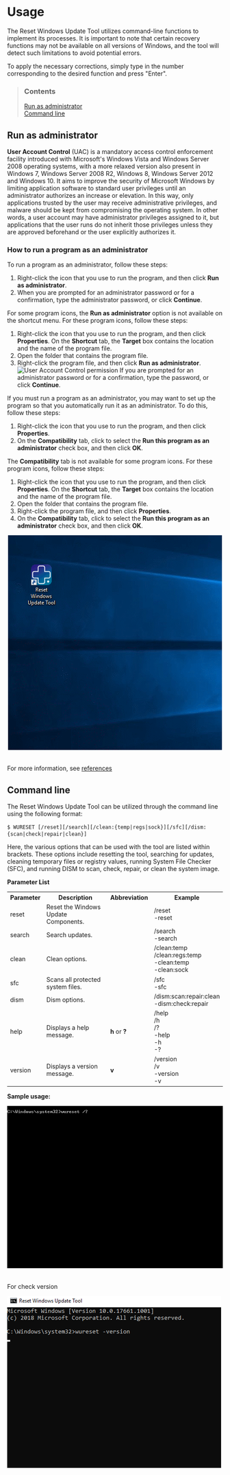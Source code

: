 # Usage

The Reset Windows Update Tool utilizes command-line functions to implement its processes. It is important to note that certain recovery functions may not be available on all versions of Windows, and the tool will detect such limitations to avoid potential errors.

To apply the necessary corrections, simply type in the number corresponding to the desired function and press "Enter".

> ### Contents
>
> [Run as administrator](#run-as-administrator) <br />
> [Command line](#command-line)

## Run as administrator

**User Account Control** (UAC) is a mandatory access control enforcement facility introduced with Microsoft's Windows Vista and Windows Server 2008 operating systems, with a more relaxed version also present in Windows 7, Windows Server 2008 R2, Windows 8, Windows Server 2012 and Windows 10. It aims to improve the security of Microsoft Windows by limiting application software to standard user privileges until an administrator authorizes an increase or elevation. In this way, only applications trusted by the user may receive administrative privileges, and malware should be kept from compromising the operating system. In other words, a user account may have administrator privileges assigned to it, but applications that the user runs do not inherit those privileges unless they are approved beforehand or the user explicitly authorizes it.

### How to run a program as an administrator

To run a program as an administrator, follow these steps:

1. Right-click the icon that you use to run the program, and then click **Run as administrator**.
2. When you are prompted for an administrator password or for a confirmation, type the administrator password, or click **Continue**.

For some program icons, the **Run as administrator** option is not available on the shortcut menu. For these program icons, follow these steps:

1. Right-click the icon that you use to run the program, and then click **Properties**. On the **Shortcut** tab, the **Target** box contains the location and the name of the program file.
2. Open the folder that contains the program file.
3. Right-click the program file, and then click **Run as administrator**. ![User Account Control permission](https://sawinternal.blob.core.windows.net/gds-images/support/kbgraphics/public/en-us/securityshield.jpg) If you are prompted for an administrator password or for a confirmation, type the password, or click **Continue**.

If you must run a program as an administrator, you may want to set up the program so that you automatically run it as an administrator. To do this, follow these steps:

1. Right-click the icon that you use to run the program, and then click **Properties**.
2. On the **Compatibility** tab, click to select the **Run this program as an administrator** check box, and then click **OK**.

The **Compatibility** tab is not available for some program icons. For these program icons, follow these steps:

1. Right-click the icon that you use to run the program, and then click **Properties**. On the **Shortcut** tab, the **Target** box contains the location and the name of the program file.
2. Open the folder that contains the program file.
3. Right-click the program file, and then click **Properties**.
4. On the **Compatibility** tab, click to select the **Run this program as an administrator** check box, and then click **OK**.

<div align="center">
	<img src="/assets/images/runas.gif" alt="runas">
</div>
<br />

For more information, see [references](https://support.microsoft.com/en-us/kb/922708)

## Command line

The Reset Windows Update Tool can be utilized through the command line using the following format:

```
$ WURESET [/reset][/search][/clean:{temp|regs|sock}][/sfc][/dism:{scan|check|repair|clean}]
```

Here, the various options that can be used with the tool are listed within brackets. These options include resetting the tool, searching for updates, cleaning temporary files or registry values, running System File Checker (SFC), and running DISM to scan, check, repair, or clean the system image.

**Parameter List**

<table border="0" cellpadding="4">
	<tr>
		<th>
			Parameter
		</th>
		<th>
			Description
		</th>
		<th>
			Abbreviation
		</th>
		<th>
			Example
		</th>
	</tr>
	<tr>
		<td>
			reset
		</td>
		<td>
			Reset the Windows Update Components.
		</td>
		<td>
		</td>
		<td>
			/reset <br />
			-reset
		</td>
	</tr>
	<tr>
		<td>
			search
		</td>
		<td>
			Search updates.
		</td>
		<td>
		</td>
		<td>
			/search <br />
			-search
		</td>
	</tr>
	<tr>
		<td>
			clean
		</td>
		<td>
			Clean options.
		</td>
		<td>
		</td>
		<td>
			/clean:temp <br />
			/clean:regs:temp <br />
			-clean:temp <br />
			-clean:sock
		</td>
	</tr>
	<tr>
		<td>
			sfc
		</td>
		<td>
			Scans all protected system files.
		</td>
		<td>
		</td>
		<td>
			/sfc <br />
			-sfc
		</td>
	</tr>
	<tr>
		<td>
			dism
		</td>
		<td>
			Dism options.
		</td>
		<td>
		</td>
		<td>
			/dism:scan:repair:clean <br />
			-dism:check:repair
		</td>
	</tr>
	<tr>
		<td>
			help
		</td>
		<td>
			Displays a help message.
		</td>
		<td>
			<b>h</b> or <b>?</b>
		</td>
		<td>
			/help <br />
			/h <br />
			/? <br />
			-help <br />
			-h <br />
			-?
		</td>
	</tr>
	<tr>
		<td>
			version
		</td>
		<td>
			Displays a version message.
		</td>
		<td>
			<b>v</b>
		</td>
		<td>
			/version <br />
			/v <br />
			-version <br />
			-v
		</td>
	</tr>
</table>

**Sample usage:**

<div>
	<img src="/assets/images/commands.gif" alt="command line">
</div>
<br />

For check version

<div>
	<img src="/assets/images/version.gif" alt="version">
</div>
<br />

